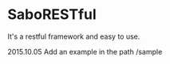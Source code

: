 # SaboRESTful
It's a restful framework and easy to use.

2015.10.05
Add an example in the path /sample 
